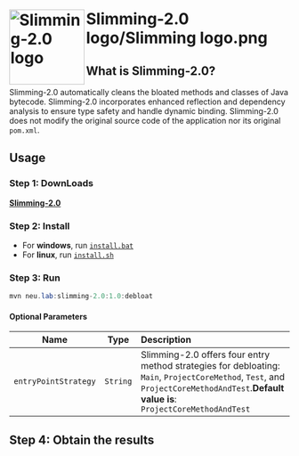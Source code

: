 # Slimming-2.0 <img src="https://github.com/slimming-fat/Slimming-2.0/tree/main/logo/Slimming_logo.png" align="left" height="135px" alt="Slimming-2.0 logo"/>logo/Slimming logo.png

## What is Slimming-2.0?

Slimming-2.0 automatically cleans the bloated methods and classes of Java bytecode.
Slimming-2.0 incorporates enhanced reflection and dependency analysis to ensure type safety and handle dynamic binding.
Slimming-2.0 does not modify the original source code of the application nor its original `pom.xml`.

## Usage

### Step 1: DownLoads

[**Slimming-2.0**](https://github.com/slimming-fat/Slimming-2.0/tree/main/tool_slimming-2.0/tool.7z)


### Step 2: Install

* For **windows**, run [`install.bat`](https://github.com/slimming-fat/Slimming-2.0/tree/main/tool_slimming-2.0/install.bat)
* For **linux**, run [`install.sh`](https://github.com/slimming-fat/Slimming-2.0/tree/main/tool_slimming-2.0/install.sh)

### Step 3: Run

```java
mvn neu.lab:slimming-2.0:1.0:debloat
```

#### Optional Parameters

|       Name       |   Type    | Description                                                  |
| :--------------: | :-------: | :----------------------------------------------------------- |
|     `entryPointStrategy`     | `String` | Slimming-2.0 offers four entry method strategies for debloating: `Main`, `ProjectCoreMethod`, `Test`, and `ProjectCoreMethodAndTest`.**Default value is**: `ProjectCoreMethodAndTest` |

## Step 4: Obtain the results
